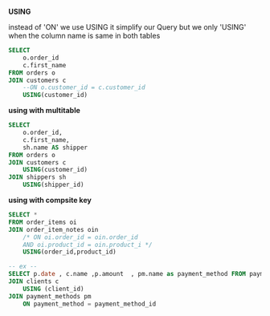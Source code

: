 **USING**

instead of 'ON' we use USING
it simplify our Query  but we only 'USING' when the column name is same in both tables


```SQL
SELECT
    o.order_id
    c.first_name
FROM orders o
JOIN customers c
    --ON o.customer_id = c.customer_id
    USING(customer_id)
```

**using with multitable**

```SQL
SELECT
    o.order_id,
    c.first_name,
    sh.name AS shipper
FROM orders o
JOIN customers c
    USING(customer_id)
JOIN shippers sh
    USING(shipper_id)
```

**using with compsite key**
```SQL
SELECT *
FROM order_items oi
JOIN order_item_notes oin
    /* ON oi.order_id = oin.order_id
    AND oi.product_id = oin.product_i */
    USING(order_id,product_id)
```

```SQL
-- ex --
SELECT p.date , c.name ,p.amount  , pm.name as payment_method FROM payments p
JOIN clients c
	USING (client_id)
JOIN payment_methods pm
	ON payment_method = payment_method_id

```
